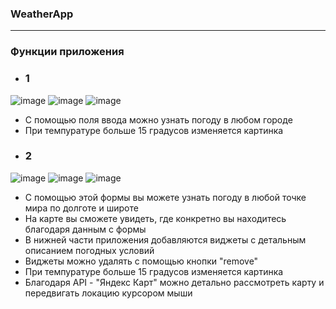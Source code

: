 
### WeatherApp

-----------------
### Функции приложения
- ### 1
![image](https://user-images.githubusercontent.com/97447398/201090390-b787877f-c1f7-427d-b13d-560a0f512ac8.png)
![image](https://user-images.githubusercontent.com/97447398/201090474-8b03fb08-f422-4b82-9361-59f91651f405.png)
![image](https://user-images.githubusercontent.com/97447398/201089107-5b592c9c-424c-4863-94d8-2b12cba51a00.png)



- С помощью поля ввода можно узнать погоду в любом городе
- При темпуратуре больше 15 градусов изменяется картинка
- ### 2
![image](https://user-images.githubusercontent.com/97447398/201091175-289a5f4b-6cc8-409f-bfca-ae6d3e29e3f7.png)
![image](https://user-images.githubusercontent.com/97447398/201092418-7aad9ae1-2c94-4b7e-af9a-91dba64e835a.png)
![image](https://user-images.githubusercontent.com/97447398/201089812-8685d2dc-0131-4c17-9c45-5a2acadde1b6.png)

- С помощью этой формы вы можете узнать погоду в любой точке мира по долготе и широте
- На карте вы сможете увидеть, где конкретно вы находитесь благодаря данным с формы
- В нижней части приложения добавляются виджеты с детальным описанием погодных условий
- Виджеты можно удалять с помощью кнопки "remove"
- При темпуратуре больше 15 градусов изменяется картинка
- Благодаря API - "Яндекс Карт" можно детально рассмотреть карту и передвигать локацию курсором мыши

